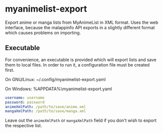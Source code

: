 # myanimelist-export

Export anime or manga lists from MyAnimeList in XML format.  Uses the web
interface, because the malappinfo API exports in a slightly different format
which causes problems on importing.

## Executable

For convenience, an executable is provided which will export lists and save them
to local files. In order to run it, a configuration file must be created first.

On GNU/Linux: ~/.config/myanimelist-export.yaml

On Windows: %APPDATA%\myanimelist-export.yaml

```yaml
username: username
password: password
animeXmlPath: /path/to/save/anime.xml
mangaXmlPath: /path/to/save/manga.xml
```

Leave out the `animeXmlPath` or `mangaXmlPath` field if you don't wish to export
the respective list.
